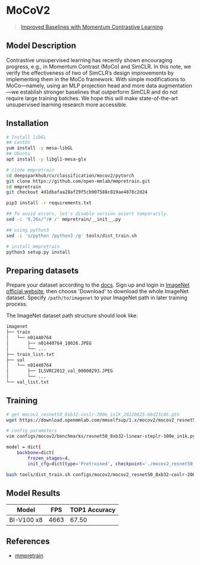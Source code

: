 # MoCoV2

> [Improved Baselines with Momentum Contrastive Learning](https://arxiv.org/abs/2003.04297)


## Model Description

Contrastive unsupervised learning has recently shown encouraging progress, e.g., in Momentum Contrast (MoCo) and SimCLR. In this note, we verify the effectiveness of two of SimCLR’s design improvements by implementing them in the MoCo framework. With simple modifications to MoCo—namely, using an MLP projection head and more data augmentation—we establish stronger baselines that outperform SimCLR and do not require large training batches. We hope this will make state-of-the-art unsupervised learning research more accessible.

## Installation

```bash
# Install libGL
## CentOS
yum install -y mesa-libGL
## Ubuntu
apt install -y libgl1-mesa-glx

# clone mmpretrain
cd deepsparkhub/cv/classification/mocov2/pytorch
git clone https://github.com/open-mmlab/mmpretrain.git
cd mmpretrain
git checkout 4d1dbafaa28af29f5cb907588c019ae4878c2d24

pip3 install -r requirements.txt

## To avoid errors, let's disable version assert temporarily.
sed -i '9,26s/^/# /' mmpretrain/__init__.py

## using python3
sed -i 's/python /python3 /g' tools/dist_train.sh

# install mmpretrain
python3 setup.py install
```

## Preparing datasets

Prepare your dataset according to the [docs](https://mmpretrain.readthedocs.io/en/latest/user_guides/dataset_prepare.html#prepare-dataset).
Sign up and login in [ImageNet official website](https://www.image-net.org/index.php), then choose 'Download' to download the whole ImageNet dataset. 
Specify `/path/to/imagenet` to your ImageNet path in later training process.

The ImageNet dataset path structure should look like:

```bash
imagenet
├── train
│   └── n01440764
│       ├── n01440764_10026.JPEG
│       └── ...
├── train_list.txt
├── val
│   └── n01440764
│       ├── ILSVRC2012_val_00000293.JPEG
│       └── ...
└── val_list.txt
```

## Training

```bash
# get mocov2_resnet50_8xb32-coslr-200e_in1k_20220825-b6d23c86.pth
wget https://download.openmmlab.com/mmselfsup/1.x/mocov2/mocov2_resnet50_8xb32-coslr-200e_in1k/mocov2_resnet50_8xb32-coslr-200e_in1k_20220825-b6d23c86.pth

# config parameters
vim configs/mocov2/benchmarks/resnet50_8xb32-linear-steplr-100e_in1k.py

model = dict(
    backbone=dict(
        frozen_stages=4,
        init_cfg=dict(type='Pretrained', checkpoint='./mocov2_resnet50_8xb32-coslr-200e_in1k_20220825-b6d23c86.pth', prefix='backbone.')))

bash tools/dist_train.sh configs/mocov2/mocov2_resnet50_8xb32-coslr-200e_in1k.py 8
```

## Model Results
|     Model    | FPS | TOP1 Accuracy |
| ------------ |  ---------  |--------------|
|  BI-V100 x8  |  4663       |    67.50     |

## References
- [mmpretrain](https://github.com/open-mmlab/mmpretrain/)
